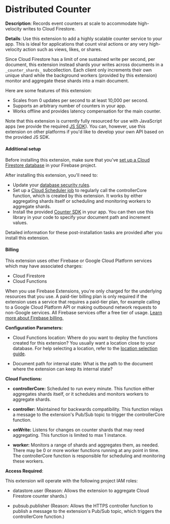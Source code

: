 # Distributed Counter

**Description**: Records event counters at scale to accommodate high-velocity writes to Cloud Firestore.



**Details**: Use this extension to add a highly scalable counter service to your app. This is ideal for applications that count viral actions or any very high-velocity action such as views, likes, or shares.

Since Cloud Firestore has a limit of one sustained write per second, per document, this extension instead shards your writes across documents in a `_counter_shards_` subcollection. Each client only increments their own unique shard while the background workers (provided by this extension) monitor and aggregate these shards into a main document.

Here are some features of this extension:

- Scales from 0 updates per second to at least 10,000 per second.
- Supports an arbitrary number of counters in your app.
- Works offline and provides latency compensation for the main counter.

Note that this extension is currently fully resourced for use with JavaScript apps (we provide the required [JS SDK](https://github.com/firebase/extensions/blob/master/firestore-counter/clients/web/src/index.ts)). You can, however, use this extension on other platforms if you'd like to develop your own API based on the provided JS SDK.


#### Additional setup

Before installing this extension, make sure that you've [set up a Cloud Firestore database](https://firebase.google.com/docs/firestore/quickstart) in your Firebase project.

After installing this extension, you'll need to:

- Update your [database security rules](https://firebase.google.com/docs/rules).
- Set up a [Cloud Scheduler job](https://cloud.google.com/scheduler/docs/quickstart) to regularly call the controllerCore function, which is created by this extension. It works by either aggregating shards itself or scheduling and monitoring workers to aggregate shards.
- Install the provided [Counter SDK](https://github.com/firebase/extensions/blob/master/firestore-counter/clients/web/src/index.ts) in your app. You can then use this library in your code to specify your document path and increment values.

Detailed information for these post-installation tasks are provided after you install this extension.


#### Billing

This extension uses other Firebase or Google Cloud Platform services which may have associated charges:

- Cloud Firestore
- Cloud Functions

When you use Firebase Extensions, you're only charged for the underlying resources that you use. A paid-tier billing plan is only required if the extension uses a service that requires a paid-tier plan, for example calling to a Google Cloud Platform API or making outbound network requests to non-Google services. All Firebase services offer a free tier of usage. [Learn more about Firebase billing.](https://firebase.google.com/pricing)




**Configuration Parameters:**

* Cloud Functions location: Where do you want to deploy the functions created for this extension?  You usually want a location close to your database. For help selecting a  location, refer to the [location selection  guide](https://firebase.google.com/docs/functions/locations).

* Document path for internal state: What is the path to the document where the extension can keep its internal state?



**Cloud Functions:**

* **controllerCore:** Scheduled to run every minute. This function either aggregates shards itself, or it schedules and monitors workers to aggregate shards.

* **controller:** Maintained for backwards compatibility. This function relays a message to the extension's Pub/Sub topic to trigger the controllerCore function.

* **onWrite:** Listens for changes on counter shards that may need aggregating. This function is limited to max 1 instance.

* **worker:** Monitors a range of shards and aggregates them, as needed. There may be 0 or more worker functions running at any point in time. The controllerCore function is responsible for scheduling and monitoring these workers.



**Access Required**:



This extension will operate with the following project IAM roles:

* datastore.user (Reason: Allows the extension to aggregate Cloud Firestore counter shards.)

* pubsub.publisher (Reason: Allows the HTTPS controller function to publish a message to the extension's Pub/Sub topic, which triggers the controllerCore function.)
